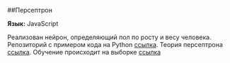 ##Персептрон

**Язык:** JavaScript  

Реализован нейрон, определяющий пол по росту и весу человека.
Репозиторий с примером кода на Python [ссылка](https://github.com/Honghe/perceptron "пример").
Теория персептрона [ссылка](http://lcn.epfl.ch/tutorial/english/perceptron/html/learning.html "теория").
Обучение происходит на выборке [ссылка](http://www.resepty.ru/interesnoe/199-rost-i-ves-znamenitostej-zvezd-izvestnykh-lyudej.html "рост и вес знаменитостей")
